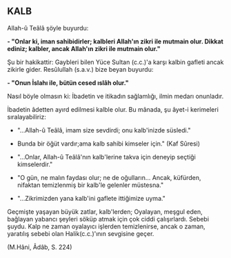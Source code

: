 ## KALB

Allah-û Teâlâ şöyle buyurdu:

**- "Onlar ki, iman sahibidirler; kalbleri Al­lah'ın zikri ile mutmain olur. Dikkat ediniz; kalbler, ancak Allah'ın zikri ile mutmain olur."**

Şu bir hakikattir: Gaybleri bilen Yüce Sultan (c.c.)'a karşı kalbin gafleti ancak zikirle gider. Resûlullah (s.a.v.) bize beyan buyurdu:

**- "Onun İslahı ile, bütün cesed ıslâh olur."**

Nasıl böyle olmasın ki: İbadetin ve itikadın sağ­lamlığı, ilmin medarı onunladır.

İbadetin âdetten ayırd edilmesi kalble olur. Bu mânada, şu âyet-i kerimeleri sıralayabiliriz:

-  "...Allah-û Teâlâ, imam size sevdirdi; onu kalb'inizde süsledi."

-  Bunda bir öğüt vardır;ama kalb sahibi kim­seler için." (Kaf Sûresi)

-  "...Onlar, Allah-û Teâlâ'nın kalb'lerine takva için deneyip seçtiği kimselerdir."

-  "O gün, ne malın faydası olur; ne de oğulla­rın... Ancak, küfürden, nifaktan temizlenmiş bir kalb'le gelenler müstesna."

- "...Zikrimizden yana kalb'ini gaflete ittiğimi­ze uyma."

Geçmişte yaşayan büyük zatlar, kalb'lerden; Oyalayan, meşgul eden, bağlayan yabancı şeyleri söküp atmak için çok ciddi çalışırlardı. Sebebi şuydu. Kalp ne zaman oyalayıcı işlerden temizle­nirse, ancak o zaman, yaratılış sebebi olan Halik(c.c.)'ının sevgisine geçer.

(M.Hâni, Âdâb, S. 224)
